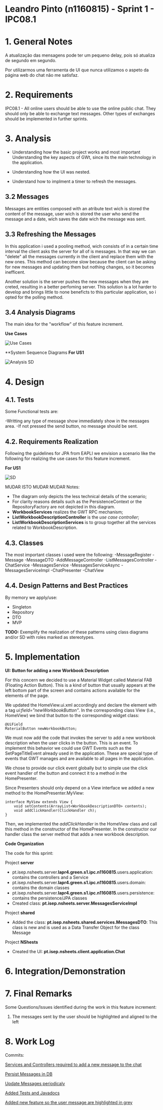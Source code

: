 **Leandro Pinto** (n1160815) - Sprint 1 - IPC08.1
===============================

# 1. General Notes

A atualização das mensagens pode ter um pequeno delay, pois só atualiza de segundo em segundo.

Por utilizarmos uma ferramenta de UI que nunca utilizamos o aspeto da página web do chat não me satisfaz.

# 2. Requirements

IPC08.1 - All online users should be able to use the online public chat. They should only be able to exchange text messages. Other types of exchanges should be implemented in further sprints.

# 3. Analysis

- Understanding how the basic project works and most important Understanding the key aspects of GWt, since its the main technology in the application.

- Understanding how the UI was nested.

- Understand how to implment a timer to refresh the messages.

## 3.2 Messages
Messages are entities composed with an atribute text wich is stored the content of the message, user wich is stored the user who send the message and a date, wich saves the date wich the message was sent.

## 3.3 Refreshing the Messages
In this application i used a pooling method, wich consists of in a certain time interval the client asks the server for all of is messages. In that way we can "delete" all the messages currently in the client and replace them with the new ones. This method can become slow because the client can be asking for new messages and updating them but nothing changes, so it becomes inefficent.

Another solution is the server pushes the new messages when they are creted, resulting in a better perfoming server. This solution is a lot harder to develop and brings little to none beneficts to this particular application, so i opted for the polling method.


## 3.4 Analysis Diagrams

The main idea for the "workflow" of this feature increment.

**Use Cases**

![Use Cases](us.png)

**System Sequence Diagrams
**For US1**

![Analysis SD](ssd.png)

# 4. Design

## 4.1. Tests
Some Functional tests are:

-Writting any type of message show immediately show in the messages area.
-If not pressed the send button, no message should be sent.

## 4.2. Requirements Realization

Following the guidelines for JPA from EAPLI we envision a scenario like the following for realizing the use cases for this feature increment.

**For US1**

![SD](sd.png)

MUDAR ISTO
MUDAR
MUDAR
Notes:  
- The diagram only depicts the less technical details of the scenario;  
- For clarity reasons details such as the PersistenceContext or the RepositoryFactory are not depicted in this diagram.   
- **WorkbookServices** realizes the GWT RPC mechanism;  
- **ListWorkbookDescriptionController** is the *use case controller*;  
- **ListWorkbookDescriptionServices** is to group together all the services related to WorkbookDescription.

## 4.3. Classes
The most important classes i used were the following:
-MessageRegister
-Message
-MessageDTO
-AddMessageController
-ListMessagesController
-ChatService
-MessagesService
-MessagesServiceAsync
-MessagesServiceImpl
-ChatPresenter
-ChatView

## 4.4. Design Patterns and Best Practices

By memory we apply/use:  
- Singleton  
- Repository  
- DTO  
- MVP  

**TODO:** Exemplify the realization of these patterns using class diagrams and/or SD with roles marked as stereotypes.

# 5. Implementation
**UI: Button for adding a new Workbook Description**

For this concern we decided to use a Material Widget called Material FAB (Floating Action Button). This is a kind of button that usually appears at the left bottom part of the screen and contains actions available for the elements of the page.  

We updated the HomeView.ui.xml accordingly and declare the element with a tag *ui:field="newWorkbookButton"*. In the corresponding class View (i.e., HomeView) we bind that button to the corresponding widget class: 	

	@UiField
	MaterialButton newWorkbookButton;

We must now add the code that invokes the server to add a new workbook description when the user clicks in the button. This is an event. To implement this behavior we could use GWT Events such as the SetPageTitleEvent already used in the application. These are special type of events that GWT manages and are available to all pages in the application.

We chose to provide our click event globally but to simple use the click event handler of the button and connect it to a method in the HomePresenter.

Since Presenters should only depend on a View interface we added a new method to the HomePresenter.MyView:

	interface MyView extends View {
		void setContents(ArrayList<WorkbookDescriptionDTO> contents);
		void addClickHandler(ClickHandler ch);
	}

Then, we implemented the *addClickHandler* in the HomeView class and call this method in the constructor of the HomePresenter. In the constructor our handler class the server method that adds a new workbook description.   

**Code Organization**  

The code for this sprint:

Project **server**    
- pt.isep.nsheets.server.**lapr4.green.s1.ipc.n1160815**.users.application: contains the controllers and a Service
- pt.isep.nsheets.server.**lapr4.green.s1.ipc.n1160815**.users.domain: contains the domain classes  
- pt.isep.nsheets.server.**lapr4.green.s1.ipc.n1160815**.users.persistence: contains the persistence/JPA classes  
- Created class: **pt.isep.nsheets.server.MessagesServiceImpl**  

Project **shared**  
- Added the class: **pt.isep.nsheets.shared.services.MessagesDTO**: This class is new and is used as a Data Transfer Object for the class Message  

Project **NShests**
- Created the UI: **pt.isep.nsheets.client.application.Chat**

# 6. Integration/Demonstration



# 7. Final Remarks

Some Questions/Issues identified during the work in this feature increment:

1. The messages sent by the user should be highlighted and aligned to the left

# 8. Work Log

Commits:

[Services and Controllers required to add a new message to the chat](https://bitbucket.org/lei-isep/lapr4-18-2db/commits/4b5ea4c45f33755f86820be4513c05a8d04d0fbd)

[Persist Messages in DB](https://bitbucket.org/lei-isep/lapr4-18-2db/commits/079074a363d3b162ac30d7177ed0c3d54b6c8eae)

[Update Messages periodicaly](https://bitbucket.org/lei-isep/lapr4-18-2db/commits/6ed683c0931bb1388c63f113ca81dc7b9366a9dd)

[Added Tests and Javadocs](https://bitbucket.org/lei-isep/lapr4-18-2db/commits/bf599b19013ecad3381f9e3c837d4b1de19aa022)

[Added new feature so the user message are highlighted in grey](https://bitbucket.org/lei-isep/lapr4-18-2db/commits/383fefb4e7c84c7e77a54e42875c39f001584584)